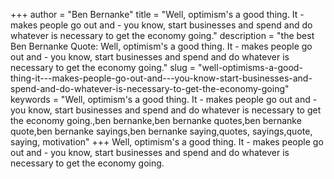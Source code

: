 +++
author = "Ben Bernanke"
title = "Well, optimism's a good thing. It - makes people go out and - you know, start businesses and spend and do whatever is necessary to get the economy going."
description = "the best Ben Bernanke Quote: Well, optimism's a good thing. It - makes people go out and - you know, start businesses and spend and do whatever is necessary to get the economy going."
slug = "well-optimisms-a-good-thing-it---makes-people-go-out-and---you-know-start-businesses-and-spend-and-do-whatever-is-necessary-to-get-the-economy-going"
keywords = "Well, optimism's a good thing. It - makes people go out and - you know, start businesses and spend and do whatever is necessary to get the economy going.,ben bernanke,ben bernanke quotes,ben bernanke quote,ben bernanke sayings,ben bernanke saying,quotes, sayings,quote, saying, motivation"
+++
Well, optimism's a good thing. It - makes people go out and - you know, start businesses and spend and do whatever is necessary to get the economy going.
